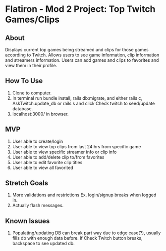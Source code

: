 Flatiron - Mod 2 Project: Top Twitch Games/Clips
===
## About
Displays current top games being streamed and clips for those games according to Twitch. Allows users to see game information, clip information and streamers information.
Users can add games and clips to favorites and view them in their profile.
## How To Use
1. Clone to computer.
2. In terminal run bundle install, rails db:migrate, and either rails c, AskTwitch.update_db or rails s and click Check twitch to seed/update database.
3. localhost:3000/ in browser.
## MVP
1. User able to create/login
2. User able to view top clips from last 24 hrs from specific game
3. User able to view specific streamer info or clip info
4. User able to add/delete clip to/from favorites
5. User able to edit favorite clip titles
6. User able to view all favorited
## Stretch Goals
1. More validations and restrictions Ex. login/signup breaks when logged in.
2. Actually flash messages.
## Known Issues
1. Populating/updating DB can break part way due to edge case(?), usually fills db with enough data before. If Check Twitch button breaks, backspace to see updated db.
